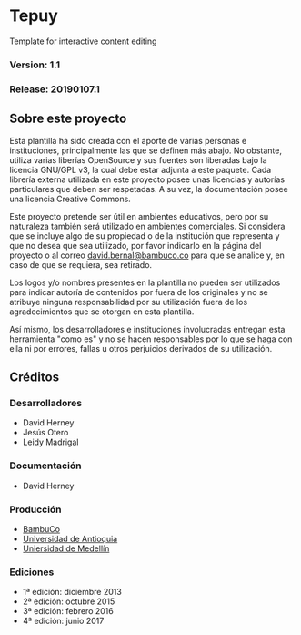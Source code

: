 # Tepuy
Template for interactive content editing

### Version: 1.1
### Release: 20190107.1

## Sobre este proyecto
Esta plantilla ha sido creada con el aporte de varias personas e instituciones, principalmente las que se definen más abajo. No obstante, utiliza varias liberías OpenSource y sus fuentes son liberadas bajo la licencia GNU/GPL v3, la cual debe estar adjunta a este paquete. Cada librería externa utilizada en este proyecto posee unas licencias y autorías particulares que deben ser respetadas. A su vez, la documentación posee una licencia Creative Commons.

Este proyecto pretende ser útil en ambientes educativos, pero por su naturaleza también será utilizado en ambientes comerciales. Si considera que se incluye algo de su propiedad o de la institución que representa y que no desea que sea utilizado, por                    favor indicarlo en la página del proyecto o al correo <a href="mailto:david.bernal@bambuco.co">david.bernal@bambuco.co</a> para que se analice y, en caso de que se requiera, sea retirado.

Los logos y/o nombres presentes en la plantilla no pueden ser utilizados para indicar autoría de contenidos por fuera de los originales y no se atribuye ninguna responsabilidad por su utilización fuera de los agradecimientos que se otorgan en esta plantilla.

Así mismo, los desarrolladores e instituciones involucradas entregan esta herramienta "como es" y no se hacen responsables por lo que se haga con ella ni por errores, fallas u otros perjuicios derivados de su utilización.

## Créditos

### Desarrolladores
* David Herney
* Jesús Otero
* Leidy Madrigal

### Documentación
* David Herney


### Producción
* [BambuCo](http://bambuco.co/)
* [Universidad de Antioquia](http://www.udea.edu.co/)
* [Uniersidad de Medellín](http://www.udem.edu.co)

### Ediciones
* 1ª edición: diciembre 2013
* 2ª edición: octubre 2015
* 3ª edición: febrero 2016
* 4ª edición: junio 2017
